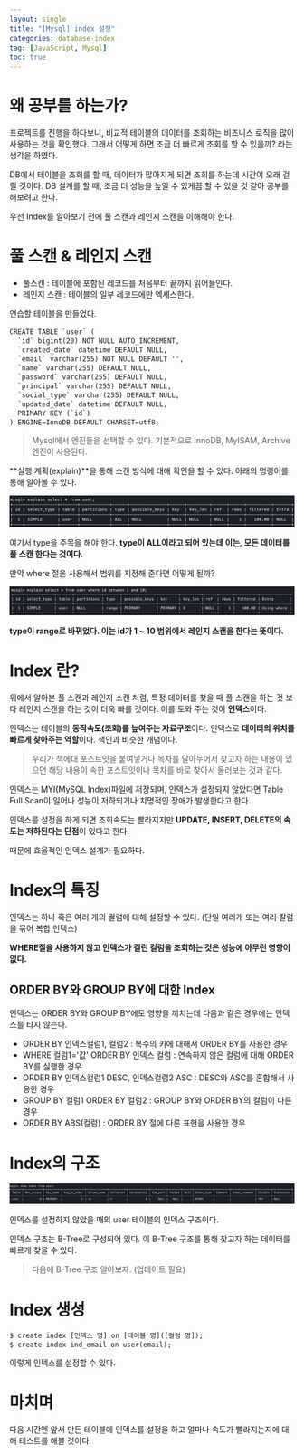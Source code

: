 ```yaml
---
layout: single
title: "[Mysql] index 설정"
categories: database-index
tag: [JavaScript, Mysql]
toc: true
---
```


# 왜 공부를 하는가?

프로젝트를 진행을 하다보니, 비교적 테이블의 데이터를 조회하는 비즈니스 로직을 많이 사용하는 것을 확인했다. 그래서 어떻게 하면 조금 더 빠르게 조회를 할 수 있을까? 라는 생각을 하였다.

DB에서 테이블을 조회를 할 때, 데이터가 많아지게 되면 조회를 하는데 시간이 오래 걸릴 것이다. DB 설계를 할 때, 조금 더 성능을 높일 수 있게끔 할 수 있을 것 같아 공부를 해보려고 한다.

우선 Index를 알아보기 전에 풀 스캔과 레인지 스캔을 이해해야 한다.

# 풀 스캔 & 레인지 스캔

- 풀스캔 : 테이블에 포함된 레코드를 처음부터 끝까지 읽어들인다.
- 레인지 스캔 : 테이블의 일부 레코드에만 엑세스한다.

연습할 테이블을 만들었다.

```
CREATE TABLE `user` (
  `id` bigint(20) NOT NULL AUTO_INCREMENT,
  `created_date` datetime DEFAULT NULL,
  `email` varchar(255) NOT NULL DEFAULT '',
  `name` varchar(255) DEFAULT NULL,
  `password` varchar(255) DEFAULT NULL,
  `principal` varchar(255) DEFAULT NULL,
  `social_type` varchar(255) DEFAULT NULL,
  `updated_date` datetime DEFAULT NULL,
  PRIMARY KEY (`id`)
) ENGINE=InnoDB DEFAULT CHARSET=utf8;
```

> Mysql에서 엔진들을 선택할 수 있다. 기본적으로 InnoDB, MyISAM, Archive 엔진이 사용된다.

**실행 계획(explain)**을 통해 스캔 방식에 대해 확인을 할 수 있다. 아래의 명령어를 통해 알아볼 수 있다.

<img src="/assets/images/index-1.png">

여기서 type을 주목을 해야 한다. **type이 ALL이라고 되어 있는데 이는, 모든 데이터를 풀 스캔 한다는 것이다.**

만약 where 절을 사용해서 범위를 지정해 준다면 어떻게 될까?

<img src="/assets/images/index-2.png">

**type이 range로 바뀌었다. 이는 id가 1 ~ 10 범위에서 레인지 스캔을 한다는 뜻이다.**

# Index 란?

위에서 알아본 풀 스캔과 레인지 스캔 처럼, 특정 데이터를 찾을 때 풀 스캔을 하는 것 보다 레인지 스캔을 하는 것이 더욱 빠를 것이다. 이를 도와 주는 것이 **인덱스**이다.

인덱스는 테이블의 **동작속도(조회)를 높여주는 자료구조**이다. 인덱스로 **데이터의 위치를 빠르게 찾아주는 역할**이다. 색인과 비슷한 개념이다.

> 우리가 책에대 포스트잇을 붙여넣거나 목차를 달아두어서 찾고자 하는 내용이 있으면 해당 내용이 속한 포스트잇이나 목차를 바로 찾아서 둘러보는 것과 같다.

인덱스는 MYI(MySQL Index)파일에 저장되며, 인덱스가 설정되지 않았다면 Table Full Scan이 일어나 성능이 저하되거나 치명적인 장애가 발생한다고 한다.

인덱스를 설정을 하게 되면 조회속도는 빨라지지만 **UPDATE, INSERT, DELETE의 속도는 저하된다는 단점**이 있다고 한다.

때문에 효율적인 인덱스 설계가 필요하다.

# Index의 특징

인덱스는 하나 혹은 여러 개의 컬럼에 대해 설정할 수 있다. (단일 여러개 또는 여러 칼럼을 묶어 복합 인덱스)

**WHERE절을 사용하지 않고 인덱스가 걸린 컬럼을 조회하는 것은 성능에 아무런 영향이 없다.**

## ORDER BY와 GROUP BY에 대한 Index

인덱스는 ORDER BY와 GROUP BY에도 영향을 끼치는데 다음과 같은 경우에는 인덱스를 타지 않는다.

- ORDER BY 인덱스컬럼1, 컬럼2 : 복수의 키에 대해서 ORDER BY를 사용한 경우
- WHERE 컬럼1='값' ORDER BY 인덱스 컬럼 : 연속하지 않은 컬럼에 대해 ORDER BY를 실행한 경우
- ORDER BY 인덱스컬럼1 DESC, 인덱스컬럼2 ASC : DESC와 ASC를 혼합해서 사용한 경우
- GROUP BY 컬럼1 ORDER BY 컬럼2 : GROUP BY와 ORDER BY의 컬럼이 다른 경우
- ORDER BY ABS(컬럼) : ORDER BY 절에 다른 표현을 사용한 경우

# Index의 구조

<img src="/assets/images/index-3.png">

인덱스를 설정하지 않았을 때의 user 테이블의 인덱스 구조이다.

인덱스 구조는 B-Tree로 구성되어 있다. 이 B-Tree 구조를 통해 찾고자 하는 데이터를 빠르게 찾을 수 있다.

> 다음에 B-Tree 구조 알아보자. (업데이트 필요)

# Index 생성

```
$ create index [인덱스 명] on [테이블 명]([컬럼 명]);
$ create index ind_email on user(email);
```

이렇게 인덱스를 설정할 수 있다.

# 마치며

다음 시간엔 앞서 만든 테이블에 인덱스를 설정을 하고 얼마나 속도가 빨라지는지에 대해 테스트를 해볼 것이다.
